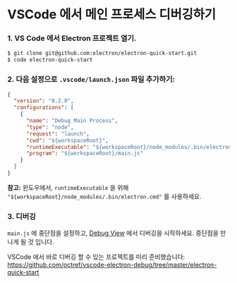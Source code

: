 # VSCode 에서 메인 프로세스 디버깅하기

### 1. VS Code 에서 Electron 프로젝트 열기.

```bash
$ git clone git@github.com:electron/electron-quick-start.git
$ code electron-quick-start
```

### 2. 다음 설정으로 `.vscode/launch.json` 파일 추가하기:

```json
{
  "version": "0.2.0",
  "configurations": [
    {
      "name": "Debug Main Process",
      "type": "node",
      "request": "launch",
      "cwd": "${workspaceRoot}",
      "runtimeExecutable": "${workspaceRoot}/node_modules/.bin/electron",
      "program": "${workspaceRoot}/main.js"
    }
  ]
}
```

**참고:** 윈도우에서, `runtimeExecutable` 을 위해
`"${workspaceRoot}/node_modules/.bin/electron.cmd"` 를 사용하세요.

### 3. 디버깅

`main.js` 에 중단점을 설정하고,
[Debug View](https://code.visualstudio.com/docs/editor/debugging) 에서 디버깅을
시작하세요. 중단점을 만나게 될 것 입니다.

VSCode 에서 바로 디버깅 할 수 있는 프로젝트를 미리 준비했습니다:
https://github.com/octref/vscode-electron-debug/tree/master/electron-quick-start
